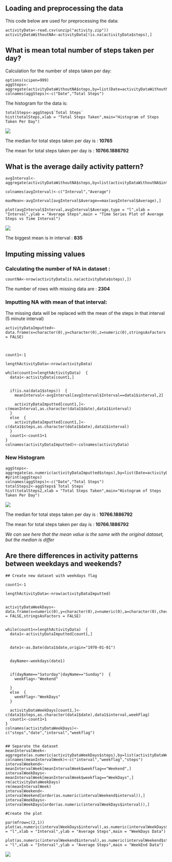 Loading and preprocessing the data
----------------------------------

This code below are used for preprocessing the data:

    activityData<-read.csv(unzip("activity.zip"))
    activityDataWithoutNA<-activityData[!is.na(activityData$steps),]

What is mean total number of steps taken per day?
-------------------------------------------------

Calculation for the number of steps taken per day:

    options(scipen=999)
    aggSteps<-aggregate(activityDataWithoutNA$steps,by=list(Date=activityDataWithoutNA$date),sum)
    colnames(aggSteps)<-c("Date","Total Steps")

The histogram for the data is:

    totalSteps<-aggSteps$`Total Steps`
    hist(totalSteps,xlab = "Total Steps Taken",main="Histogram of Steps Taken Per Day")

![](PA1_template_files/figure-markdown_strict/histogram1-1.png)

The median for total steps taken per day is : **10765**

The mean for total steps taken per day is : **10766.1886792**

What is the average daily activity pattern?
-------------------------------------------

    avgInterval<-aggregate(activityDataWithoutNA$steps,by=list(activityDataWithoutNA$interval),mean)

    colnames(avgInterval)<-c("Interval","Average")

    maxMean<-avgInterval[avgInterval$Average==max(avgInterval$Average),]

    plot(avgInterval$Interval,avgInterval$Average,type = "l",xlab = "Interval",ylab = "Average Steps",main = "Time Series Plot of Average Steps vs Time Interval")

![](PA1_template_files/figure-markdown_strict/plotAverage-1.png)

The biggest mean is in interval : **835**

Imputing missing values
-----------------------

### Calculating the number of NA in dataset :

    countNA<-nrow(activityData[is.na(activityData$steps),])

The number of rows with missing data are : **2304**

### Imputting NA with mean of that interval:

The missing data will be replaced with the mean of the steps in that
interval (5 minute interval)

    activityDataImputted<-data.frame(x=character(0),y=character(0),z=numeric(0),stringsAsFactors = FALSE)



    count1<-1

    lengthActivityData<-nrow(activityData)

    while(count1<=lengthActivityData)  {
      data1<-activityData[count1,]
     
      
      if(is.na(data1$steps))  {
        meanInterval<-avgInterval[avgInterval$Interval==data1$interval,2]
        
        activityDataImputted[count1,]<-c(meanInterval,as.character(data1$date),data1$interval)
      }
      else  {
        activityDataImputted[count1,]<-c(data1$steps,as.character(data1$date),data1$interval)
      }
      count1<-count1+1 
    }
    colnames(activityDataImputted)<-colnames(activityData)

### New Histogram

    aggSteps<-aggregate(as.numeric(activityDataImputted$steps),by=list(Date=activityDataImputted$date),sum)
    #print(aggSteps)
    colnames(aggSteps)<-c("Date","Total Steps")
    totalSteps2<-aggSteps$`Total Steps`
    hist(totalSteps2,xlab = "Total Steps Taken",main="Histogram of Steps Taken Per Day")

![](PA1_template_files/figure-markdown_strict/newHistorgram-1.png)

The median for total steps taken per day is : **10766.1886792**

The mean for total steps taken per day is : **10766.1886792**

*We can see here that the mean value is the same with the original
dataset, but the median is differ*

Are there differences in activity patterns between weekdays and weekends?
-------------------------------------------------------------------------

    ## Create new dataset with weekdays flag

    count1<-1

    lengthActivityData<-nrow(activityDataImputted)


    activityDataWeekDays<-data.frame(x=numeric(0),y=character(0),z=numeric(0),a=character(0),check.names = FALSE,stringsAsFactors = FALSE)


    while(count1<=lengthActivityData)  {
      data1<-activityDataImputted[count1,]
      
      
      date1<-as.Date(data1$date,origin="1970-01-01")
      
      
      dayName<-weekdays(date1)
      
      
      if(dayName=="Saturday"|dayName=="Sunday")  {
        weekFlag<-"Weekend"
        
      }
      else  {
        weekFlag<-"WeekDays"
      }
      
      activityDataWeekDays[count1,]<-c(data1$steps,as.character(data1$date),data1$interval,weekFlag)  
      count1<-count1+1
    }
    colnames(activityDataWeekDays)<-c("steps","date","interval","weekflag")


    ## Separate the dataset
    meanIntervalWeek<-aggregate(as.numeric(activityDataWeekDays$steps),by=list(activityDataWeekDays$interval,activityDataWeekDays$weekflag),mean)
    colnames(meanIntervalWeek)<-c("interval","weekflag","steps")
    intervalWeekend<-meanIntervalWeek[meanIntervalWeek$weekflag=="Weekend",]
    intervalWeekDays<-meanIntervalWeek[meanIntervalWeek$weekflag=="WeekDays",]
    rm(activityDataWeekDays)
    rm(meanIntervalWeek)
    intervalWeekend<-intervalWeekend[order(as.numeric(intervalWeekend$interval)),]
    intervalWeekDays<-intervalWeekDays[order(as.numeric(intervalWeekDays$interval)),]

    #Create the plot

    par(mfrow=c(2,1))
    plot(as.numeric(intervalWeekDays$interval),as.numeric(intervalWeekDays$steps),type = "l",xlab = "Interval",ylab = "Average Steps",main = "WeekDays Data")

    plot(as.numeric(intervalWeekend$interval),as.numeric(intervalWeekend$steps),type = "l",xlab = "Interval",ylab = "Average Steps",main = "WeekEnd Data")

![](PA1_template_files/figure-markdown_strict/plot%20Weekend%20vs%20Weekdays-1.png)
